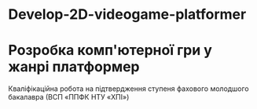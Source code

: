 # Develop-2D-videogame-platformer
# Розробка комп'ютерної гри у жанрі платформер
Кваліфікаційна робота на підтвердження ступеня фахового молодшого бакалавра (ВСП «ППФК НТУ «ХПІ»)
